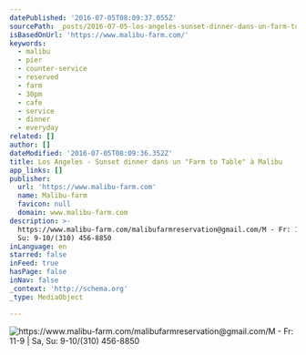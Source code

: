 ```yaml
---
datePublished: '2016-07-05T08:09:37.055Z'
sourcePath: _posts/2016-07-05-los-angeles-sunset-dinner-dans-un-farm-to-table-a-malibu.md
isBasedOnUrl: 'https://www.malibu-farm.com/'
keywords:
  - malibu
  - pier
  - counter-service
  - reserved
  - farm
  - 30pm
  - cafe
  - service
  - dinner
  - everyday
related: []
author: []
dateModified: '2016-07-05T08:09:36.352Z'
title: Los Angeles - Sunset dinner dans un "Farm to Table" à Malibu
app_links: []
publisher:
  url: 'https://www.malibu-farm.com'
  name: Malibu-farm
  favicon: null
  domain: www.malibu-farm.com
description: >-
  https://www.malibu-farm.com/malibufarmreservation@gmail.com/M - Fr: 11-9 | Sa,
  Su: 9-10/(310) 456-8850
inLanguage: en
starred: false
inFeed: true
hasPage: false
inNav: false
_context: 'http://schema.org'
_type: MediaObject

---
```

![https://www.malibu-farm.com/malibufarmreservation@gmail.com/M - Fr: 11-9 | Sa, Su: 9-10/(310) 456-8850](https://the-grid-user-content.s3-us-west-2.amazonaws.com/cc231c96-577e-41f2-ad8b-6955fdc56dc5.png)